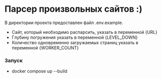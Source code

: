 # Парсер произвольных сайтов :)


В директории проекта предоставлен файл .env.example. 
- Сайт, который необходимо распарсить, указать в переменной {URL}
- Глубину погружения указать в переменной {LEVEL_DOWN}
- Количество одновременно загружаемых страниц указать в переменной {WORKER_COUNT}

### Запуск
- docker compose up --build
